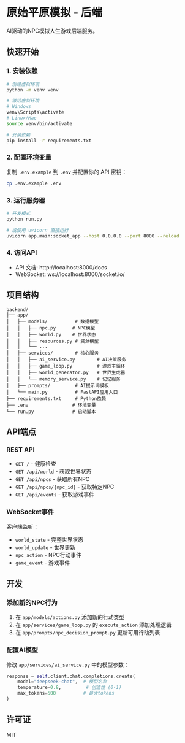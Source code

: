 # 原始平原模拟 - 后端

AI驱动的NPC模拟人生游戏后端服务。

## 快速开始

### 1. 安装依赖

```bash
# 创建虚拟环境
python -m venv venv

# 激活虚拟环境
# Windows
venv\Scripts\activate
# Linux/Mac
source venv/bin/activate

# 安装依赖
pip install -r requirements.txt
```

### 2. 配置环境变量

复制 `.env.example` 到 `.env` 并配置你的 API 密钥：

```bash
cp .env.example .env
```

### 3. 运行服务器

```bash
# 开发模式
python run.py

# 或使用 uvicorn 直接运行
uvicorn app.main:socket_app --host 0.0.0.0 --port 8000 --reload
```

### 4. 访问API

- API 文档: http://localhost:8000/docs
- WebSocket: ws://localhost:8000/socket.io/

## 项目结构

```
backend/
├── app/
│   ├── models/          # 数据模型
│   │   ├── npc.py      # NPC模型
│   │   ├── world.py    # 世界状态
│   │   ├── resources.py # 资源模型
│   │   └── ...
│   ├── services/        # 核心服务
│   │   ├── ai_service.py        # AI决策服务
│   │   ├── game_loop.py         # 游戏主循环
│   │   ├── world_generator.py   # 世界生成器
│   │   └── memory_service.py    # 记忆服务
│   ├── prompts/         # AI提示词模板
│   └── main.py          # FastAPI应用入口
├── requirements.txt     # Python依赖
├── .env                # 环境变量
└── run.py              # 启动脚本
```

## API端点

### REST API

- `GET /` - 健康检查
- `GET /api/world` - 获取世界状态
- `GET /api/npcs` - 获取所有NPC
- `GET /api/npcs/{npc_id}` - 获取特定NPC
- `GET /api/events` - 获取游戏事件

### WebSocket事件

客户端监听：
- `world_state` - 完整世界状态
- `world_update` - 世界更新
- `npc_action` - NPC行动事件
- `game_event` - 游戏事件

## 开发

### 添加新的NPC行为

1. 在 `app/models/actions.py` 添加新的行动类型
2. 在 `app/services/game_loop.py` 的 `execute_action` 添加处理逻辑
3. 在 `app/prompts/npc_decision_prompt.py` 更新可用行动列表

### 配置AI模型

修改 `app/services/ai_service.py` 中的模型参数：

```python
response = self.client.chat.completions.create(
    model="deepseek-chat",  # 模型名称
    temperature=0.8,         # 创造性 (0-1)
    max_tokens=500          # 最大tokens
)
```

## 许可证

MIT

